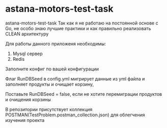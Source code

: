 # astana-motors-test-task
astana-motors-test-task
Так как я не работаю на постоянной основе с Go, не особо знаю лучшие практики и как правильно реализовать CLEAN архитектуру

Для работы данного приложеня необходимы:
1) Mysql сервер
2) Redis

Заполните конфиг по вашей конфигурации

Флаг RunDBSeed в config.yml мигрирует данные из yml файла и заполняет продукты и очищает корзину,

Поставьте RunDBSeed = false, если не хотите перемиграции продуктов и очищения корзины

В репозитории присутствует коллекция POSTMAN(TestProblem.postman_collection.json) для облегчения изучения проекта
